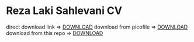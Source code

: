 
# Reza Laki Sahlevani CV

direct download link => [DOWNLOAD](https://s24.picofile.com/d/8453308300/ac87a03c-d060-4705-827b-661988b5c521/CV_RezaLakiSahlevani.pdf)
download from picofile => [DOWNLOAD](https://s24.picofile.com/file/8453308300/CV_RezaLakiSahlevani.pdf.html)
download from this repo => [DOWNLOAD](https://github.com/rezalaki/cv/blob/main/CV__RezaLakiSahlevani.pdf)
